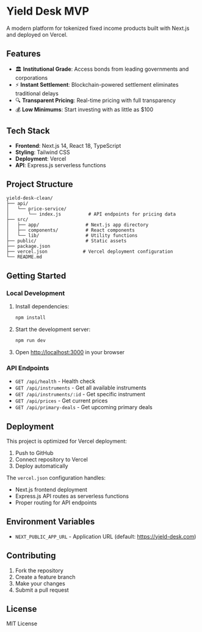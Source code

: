 # Yield Desk MVP

A modern platform for tokenized fixed income products built with Next.js and deployed on Vercel.

## Features

- 🏛️ **Institutional Grade**: Access bonds from leading governments and corporations
- ⚡ **Instant Settlement**: Blockchain-powered settlement eliminates traditional delays
- 🔍 **Transparent Pricing**: Real-time pricing with full transparency
- 💰 **Low Minimums**: Start investing with as little as $100

## Tech Stack

- **Frontend**: Next.js 14, React 18, TypeScript
- **Styling**: Tailwind CSS
- **Deployment**: Vercel
- **API**: Express.js serverless functions

## Project Structure

```
yield-desk-clean/
├── api/
│   └── price-service/
│       └── index.js          # API endpoints for pricing data
├── src/
│   ├── app/                 # Next.js app directory
│   ├── components/          # React components
│   └── lib/                 # Utility functions
├── public/                  # Static assets
├── package.json
├── vercel.json             # Vercel deployment configuration
└── README.md
```

## Getting Started

### Local Development

1. Install dependencies:
   ```bash
   npm install
   ```

2. Start the development server:
   ```bash
   npm run dev
   ```

3. Open [http://localhost:3000](http://localhost:3000) in your browser

### API Endpoints

- `GET /api/health` - Health check
- `GET /api/instruments` - Get all available instruments
- `GET /api/instruments/:id` - Get specific instrument
- `GET /api/prices` - Get current prices
- `GET /api/primary-deals` - Get upcoming primary deals

## Deployment

This project is optimized for Vercel deployment:

1. Push to GitHub
2. Connect repository to Vercel
3. Deploy automatically

The `vercel.json` configuration handles:
- Next.js frontend deployment
- Express.js API routes as serverless functions
- Proper routing for API endpoints

## Environment Variables

- `NEXT_PUBLIC_APP_URL` - Application URL (default: https://yield-desk.com)

## Contributing

1. Fork the repository
2. Create a feature branch
3. Make your changes
4. Submit a pull request

## License

MIT License